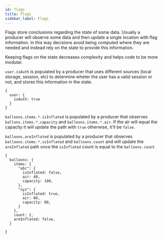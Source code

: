 ```yaml
---
id: flags
title: Flags
sidebar_label: Flags
---
```


Flags store conclusions regarding the state of some data. Usually a producer
will observe some data and then update a single location with flag information.
In this way decisions avoid being computed where they are needed and instead
rely on the state to provide this information.

Keeping flags on the state decreases complexity and helps code to be more
modular.


`user.isAuth` is populated by a producer that uses different sources (local
storage, session, etc) to determine wheter the user has a valid session or not,
and stores this information in the state.

```
{
  user: {
    isAuth: true
  }
}
```

`balloons.items.*.isInflated` is populated by a producer that observes
`ballons.items.*.capacity` and `balloons.items.*.air`. If the air will equal the
capacity it will update the path with `true` otherwise, it'll be `false`.

`balloons.areInflated` is populated by a producer that observes
`balloons.items.*.isInflated` and `balloons.count` and will update the
`areInflated` path once the `isInflated` count is equal to the `balloons.count`


```
{
  balloons: {
    items: {
      "abc": {
        isInflated: false,
        air: 40,
        capacity: 100,
      },
      "xyz": {
        isInflated: true,
        air: 80,
        capacity: 80,
      }
    },
    count: 2,
    areInflated: false,
  }

}
```
